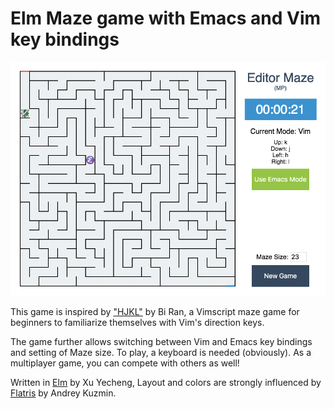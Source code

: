 # Elm Maze game with Emacs and Vim key bindings

![Image of screenshot](https://raw.githubusercontent.com/xyc0562/editor-maze/master/img/screenshot.png)

This game is inspired by ["HJKL"](https://github.com/vim-scripts/HJKL) by Bi Ran, a Vimscript maze game for beginners to
familiarize themselves with Vim's direction keys.

The game further allows switching between Vim and Emacs key bindings and setting of Maze size.
To play, a keyboard is needed (obviously). As a multiplayer game, you can compete with others as well!

Written in [Elm](http://elm-lang.org/) by Xu Yecheng, Layout and colors are strongly influenced by [Flatris](https://github.com/w0rm/elm-flatris)
by Andrey Kuzmin.
